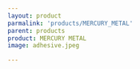 ```yaml
---
layout: product
parmalink: 'products/MERCURY_METAL'
parent: products
product: MERCURY METAL 
image: adhesive.jpeg

---
```

